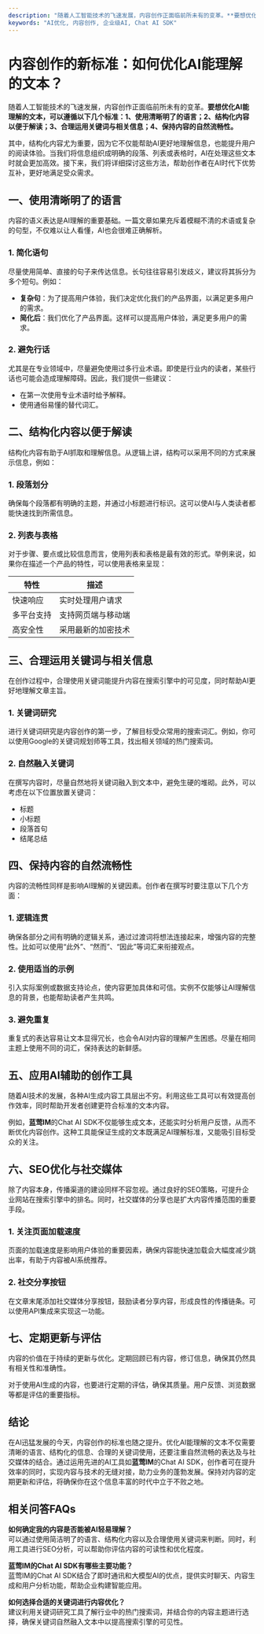 ```yaml
---
description: "随着人工智能技术的飞速发展，内容创作正面临前所未有的变革。**要想优化AI能理解的文本，可以遵循以下几个标准：1、使用清晰明了的语言；2、结构化内容以便于解读；3、合理运用关键词与相关信息；4、保持内容的自然流畅性。**"
keywords: "AI优化, 内容创作, 企业级AI, Chat AI SDK"
---
```

# 内容创作的新标准：如何优化AI能理解的文本？

随着人工智能技术的飞速发展，内容创作正面临前所未有的变革。**要想优化AI能理解的文本，可以遵循以下几个标准：1、使用清晰明了的语言；2、结构化内容以便于解读；3、合理运用关键词与相关信息；4、保持内容的自然流畅性。**

其中，结构化内容尤为重要，因为它不仅能帮助AI更好地理解信息，也能提升用户的阅读体验。当我们将信息组织成明确的段落、列表或表格时，AI在处理这些文本时就会更加高效。接下来，我们将详细探讨这些方法，帮助创作者在AI时代下优势互补，更好地满足受众需求。

## 一、使用清晰明了的语言

内容的语义表达是AI理解的重要基础。一篇文章如果充斥着模糊不清的术语或复杂的句型，不仅难以让人看懂，AI也会很难正确解析。

### 1. 简化语句

尽量使用简单、直接的句子来传达信息。长句往往容易引发歧义，建议将其拆分为多个短句。例如：

- **复杂句**：为了提高用户体验，我们决定优化我们的产品界面，以满足更多用户的需求。
- **简化后**：我们优化了产品界面。这样可以提高用户体验，满足更多用户的需求。

### 2. 避免行话

尤其是在专业领域中，尽量避免使用过多行业术语。即使是行业内的读者，某些行话也可能会造成理解障碍。因此，我们提供一些建议：

- 在第一次使用专业术语时给予解释。
- 使用通俗易懂的替代词汇。

## 二、结构化内容以便于解读

结构化内容有助于AI抓取和理解信息。从逻辑上讲，结构可以采用不同的方式来展示信息，例如：

### 1. 段落划分

确保每个段落都有明确的主题，并通过小标题进行标识。这可以使AI与人类读者都能快速找到所需信息。

### 2. 列表与表格

对于步骤、要点或比较信息而言，使用列表和表格是最有效的形式。举例来说，如果你在描述一个产品的特性，可以使用表格来呈现：

| 特性           | 描述                         |
|----------------|------------------------------|
| 快速响应      | 实时处理用户请求            |
| 多平台支持    | 支持网页端与移动端          |
| 高安全性      | 采用最新的加密技术          |

## 三、合理运用关键词与相关信息

在创作过程中，合理使用关键词能提升内容在搜索引擎中的可见度，同时帮助AI更好地理解文章主旨。

### 1. 关键词研究

进行关键词研究是内容创作的第一步，了解目标受众常用的搜索词汇。例如，你可以使用Google的关键词规划师等工具，找出相关领域的热门搜索词。

### 2. 自然融入关键词

在撰写内容时，尽量自然地将关键词融入到文本中，避免生硬的堆砌。此外，可以考虑在以下位置放置关键词：

- 标题
- 小标题
- 段落首句
- 结尾总结

## 四、保持内容的自然流畅性

内容的流畅性同样是影响AI理解的关键因素。创作者在撰写时要注意以下几个方面：

### 1. 逻辑连贯

确保各部分之间有明确的逻辑关系，通过过渡词将想法连接起来，增强内容的完整性。比如可以使用“此外”、“然而”、“因此”等词汇来衔接观点。

### 2. 使用适当的示例

引入实际案例或数据支持论点，使内容更加具体和可信。实例不仅能够让AI理解信息的背景，也能帮助读者产生共鸣。

### 3. 避免重复

重复式的表达容易让文本显得冗长，也会令AI对内容的理解产生困惑。尽量在相同主题上使用不同的词汇，保持表达的新鲜感。

## 五、应用AI辅助的创作工具

随着AI技术的发展，各种AI生成内容工具层出不穷。利用这些工具可以有效提高创作效率，同时帮助开发者创建更符合标准的文本内容。

例如，**蓝莺IM**的Chat AI SDK不仅能够生成文本，还能实时分析用户反馈，从而不断优化内容创作。这种工具能保证生成的文本既满足AI理解标准，又能吸引目标受众的关注。

## 六、SEO优化与社交媒体

除了内容本身，传播渠道的建设同样不容忽视。通过良好的SEO策略，可提升企业网站在搜索引擎中的排名。同时，社交媒体的分享也是扩大内容传播范围的重要手段。

### 1. 关注页面加载速度

页面的加载速度是影响用户体验的重要因素，确保内容能快速加载会大幅度减少跳出率，有助于内容被AI系统推荐。

### 2. 社交分享按钮

在文章末尾添加社交媒体分享按钮，鼓励读者分享内容，形成良性的传播链条。可以使用API集成来实现这一功能。

## 七、定期更新与评估

内容的价值在于持续的更新与优化。定期回顾已有内容，修订信息，确保其仍然具有相关性和准确性。

对于使用AI生成的内容，也要进行定期的评估，确保其质量。用户反馈、浏览数据等都是评估的重要指标。

## 结论

在AI迅猛发展的今天，内容创作的标准也随之提升。优化AI能理解的文本不仅需要清晰的语言、结构化的信息、合理的关键词使用，还要注重自然流畅的表达及与社交媒体的结合。通过运用先进的AI工具如**蓝莺IM**的Chat AI SDK，创作者可在提升效率的同时，实现内容与技术的无缝对接，助力业务的蓬勃发展。保持对内容的定期更新和评估，将确保你在这个信息丰富的时代中立于不败之地。

## 相关问答FAQs

**如何确定我的内容是否能被AI轻易理解？**  
可以通过使用简洁明了的语言、结构化内容以及合理使用关键词来判断。同时，利用工具进行SEO分析，可以帮助你评估内容的可读性和优化程度。

**蓝莺IM的Chat AI SDK有哪些主要功能？**  
蓝莺IM的Chat AI SDK结合了即时通讯和大模型AI的优点，提供实时聊天、内容生成和用户分析功能，帮助企业构建智能应用。

**如何选择合适的关键词进行内容优化？**  
建议利用关键词研究工具了解行业中的热门搜索词，并结合你的内容主题进行选择，确保关键词自然融入文本中以提高搜索引擎的可见性。
